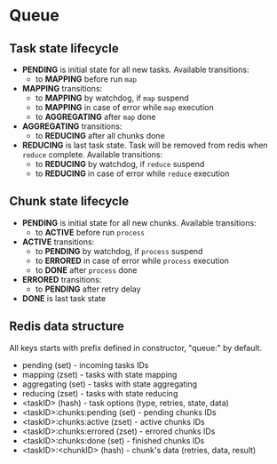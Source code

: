 # Queue

## Task state lifecycle

- **PENDING** is initial state for all new tasks. Available transitions:
  - to **MAPPING** before run `map`
- **MAPPING** transitions:
  - to **MAPPING** by watchdog, if `map` suspend
  - to **MAPPING** in case of error while `map` execution
  - to **AGGREGATING** after `map` done
- **AGGREGATING** transitions:
  - to **REDUCING** after all chunks done
- **REDUCING** is last task state. Task will be removed from redis when `reduce` complete. Available transitions:
  - to **REDUCING** by watchdog, if `reduce` suspend
  - to **REDUCING** in case of error while `reduce` execution

## Chunk state lifecycle

- **PENDING** is initial state for all new chunks. Available transitions:
  - to **ACTIVE** before run `process`
- **ACTIVE** transitions:
  - to **PENDING** by watchdog, if `process` suspend
  - to **ERRORED** in case of error while `process` execution
  - to **DONE** after `process` done
- **ERRORED** transitions:
  - to **PENDING** after retry delay
- **DONE** is last task state

## Redis data structure
All keys starts with prefix defined in constructor, "queue:" by default.

- pending (set)  - incoming tasks IDs
- mapping (zset) - tasks with state mapping
- aggregating (set)  - tasks with state aggregating
- reducing (zset) - tasks with state reducing
- &lt;taskID&gt; (hash) - task options (type, retries, state, data)
- &lt;taskID&gt;:chunks:pending (set)  - pending chunks IDs
- &lt;taskID&gt;:chunks:active (zset) - active chunks IDs
- &lt;taskID&gt;:chunks:errored (zset) - errored chunks IDs
- &lt;taskID&gt;:chunks:done (set)  - finished chunks IDs
- &lt;taskID&gt;:&lt;chunkID&gt; (hash) - chunk's data (retries, data, result)
